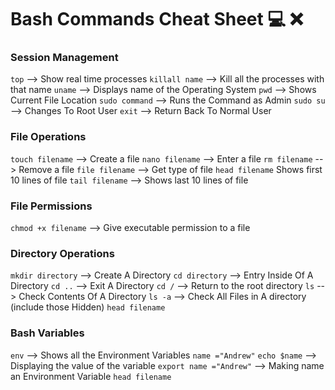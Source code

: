 # Bash Commands Cheat Sheet :computer: :x:


### Session Management

``` top ``` --> Show real time processes
``` killall name ``` --> Kill all the processes with that name
``` uname ``` --> Displays name of the Operating System
``` pwd ``` --> Shows Current File Location
``` sudo command ``` --> Runs the Command as Admin
``` sudo su ``` --> Changes To Root User
``` exit ``` --> Return Back To Normal User


### File Operations


``` touch filename ``` --> Create a file
``` nano filename ``` --> Enter a file
``` rm filename ``` --> Remove a file
``` file filename ``` --> Get type of file
``` head filename ``` Shows first 10 lines of file
``` tail filename ``` --> Shows last 10 lines of file


### File Permissions

``` chmod +x filename ``` --> Give executable permission to a file


### Directory Operations

``` mkdir directory ``` --> Create A Directory
``` cd directory ``` --> Entry Inside Of A Directory
``` cd .. ``` --> Exit A Directory
``` cd / ``` --> Return to the root directory
``` ls ``` --> Check Contents Of A Directory
``` ls -a ``` --> Check All Files in A directory (include those Hidden)
``` head filename ```


### Bash Variables

``` env ``` --> Shows all the Environment Variables
``` name ="Andrew" ```
``` echo $name ``` --> Displaying the value of the variable
``` export name ="Andrew" ``` --> Making name an Environment Variable
``` head filename ```
